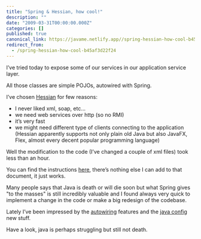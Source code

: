 ```yaml
---
title: "Spring & Hessian, how cool!"
description: ""
date: "2009-03-31T00:00:00.000Z"
categories: []
published: true
canonical_link: https://javame.netlify.app//spring-hessian-how-cool-b45af3d22f24
redirect_from:
  - /spring-hessian-how-cool-b45af3d22f24
---
```


I’ve tried today to expose some of our services in our application service layer.

All those classes are simple POJOs, autowired with Spring.

I’ve chosen [Hessian](http://hessian.caucho.com/) for few reasons:

-   I never liked xml, soap, etc…
-   we need web services over http (so no RMI)
-   it’s very fast
-   we might need different type of clients connecting to the application (Hessian apparently supports not only plain old Java but also JavaFX, Flex, almost every decent popular programming language)

Well the modification to the code (I’ve changed a couple of xml files) took less than an hour.

You can find the instructions [here](http://static.springframework.org/spring/docs/2.5.x/reference/remoting.html#remoting-caucho-protocols), there’s nothing else I can add to that document, it just works.

Many people says that Java is death or will die soon but what Spring gives "to the masses" is still incredibly valuable and I found always very quick to implement a change in the code or make a big redesign of the codebase.

Lately I’ve been impressed by the [autowiring](http://wheelersoftware.com/articles/spring-autowiring-annotations.html) features and the [java config](http://www.springsource.org/javaconfig) new stuff.

Have a look, java is perhaps struggling but still not death.
